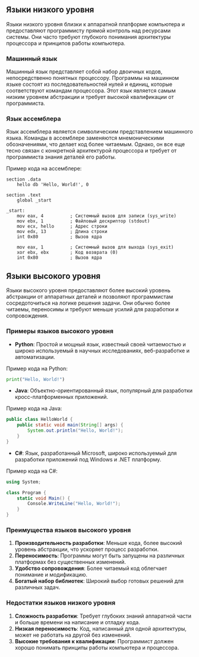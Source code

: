 ## Языки низкого уровня

Языки низкого уровня близки к аппаратной платформе компьютера и предоставляют программисту прямой контроль над ресурсами системы. Они часто требуют глубокого понимания архитектуры процессора и принципов работы компьютера.

### Машинный язык

Машинный язык представляет собой набор двоичных кодов, непосредственно понятных процессору. Программы на машинном языке состоят из последовательностей нулей и единиц, которые соответствуют командам процессора. Этот язык является самым низким уровнем абстракции и требует высокой квалификации от программиста.

### Язык ассемблера

Язык ассемблера является символическим представлением машинного языка. Команды в ассемблере заменяются мнемоническими обозначениями, что делает код более читаемым. Однако, он все еще тесно связан с конкретной архитектурой процессора и требует от программиста знания деталей его работы.

Пример кода на ассемблере:

```assembly
section .data
    hello db 'Hello, World!', 0

section .text
    global _start

_start:
    mov eax, 4          ; Системный вызов для записи (sys_write)
    mov ebx, 1          ; Файловый дескриптор (stdout)
    mov ecx, hello      ; Адрес строки
    mov edx, 13         ; Длина строки
    int 0x80            ; Вызов ядра

    mov eax, 1          ; Системный вызов для выхода (sys_exit)
    xor ebx, ebx        ; Код возврата (0)
    int 0x80            ; Вызов ядра
```

## Языки высокого уровня

Языки высокого уровня предоставляют более высокий уровень абстракции от аппаратных деталей и позволяют программистам сосредоточиться на логике решения задачи. Они обычно более читаемы, переносимы и требуют меньше усилий для разработки и сопровождения.

### Примеры языков высокого уровня

- **Python**: Простой и мощный язык, известный своей читаемостью и широко используемый в научных исследованиях, веб-разработке и автоматизации.

Пример кода на Python:

```python
print("Hello, World!")
```

- **Java**: Объектно-ориентированный язык, популярный для разработки кросс-платформенных приложений.

Пример кода на Java:

```java
public class HelloWorld {
    public static void main(String[] args) {
        System.out.println("Hello, World!");
    }
}
```

- **C#**: Язык, разработанный Microsoft, широко используемый для разработки приложений под Windows и .NET платформу.

Пример кода на C#:

```csharp
using System;

class Program {
    static void Main() {
        Console.WriteLine("Hello, World!");
    }
}
```

### Преимущества языков высокого уровня

1. **Производительность разработки**: Меньше кода, более высокий уровень абстракции, что ускоряет процесс разработки.
2. **Переносимость**: Программы могут быть запущены на различных платформах без существенных изменений.
3. **Удобство сопровождения**: Более читаемый код облегчает понимание и модификацию.
4. **Богатый набор библиотек**: Широкий выбор готовых решений для различных задач.

### Недостатки языков низкого уровня

1. **Сложность разработки**: Требует глубоких знаний аппаратной части и больше времени на написание и отладку кода.
2. **Низкая переносимость**: Код, написанный для одной архитектуры, может не работать на другой без изменений.
3. **Высокие требования к квалификации**: Программист должен хорошо понимать принципы работы компьютера и процессора.

